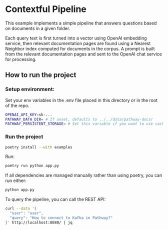 # Contextful Pipeline

This example implements a simple pipeline that answers questions based on documents in a given folder.

Each query text is first turned into a vector using OpenAI embedding service,
then relevant documentation pages are found using a Nearest Neighbor index computed
for documents in the corpus. A prompt is built from the relevant documentation pages
and sent to the OpenAI chat service for processing.

## How to run the project

### Setup environment:
Set your env variables in the .env file placed in this directory or in the root of the repo.

```bash
OPENAI_API_KEY=sk-...
PATHWAY_DATA_DIR= # If unset, defaults to ../../data/pathway-docs/
PATHWAY_PERSISTENT_STORAGE= # Set this variable if you want to use caching
```

### Run the project

```bash
poetry install --with examples
```

Run:

```bash
poetry run python app.py
```

If all dependencies are managed manually rather than using poetry, you can run either:

```bash
python app.py
```

To query the pipeline, you can call the REST API:

```bash
curl --data '{
  "user": "user",
  "query": "How to connect to Kafka in Pathway?"
}' http://localhost:8080/ | jq
```

